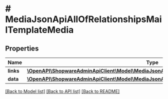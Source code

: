 # # MediaJsonApiAllOfRelationshipsMailTemplateMedia

## Properties

Name | Type | Description | Notes
------------ | ------------- | ------------- | -------------
**links** | [**\OpenAPI\ShopwareAdminApiClient\Model\MediaJsonApiAllOfRelationshipsMailTemplateMediaLinks**](MediaJsonApiAllOfRelationshipsMailTemplateMediaLinks.md) |  | [optional]
**data** | [**\OpenAPI\ShopwareAdminApiClient\Model\MediaJsonApiAllOfRelationshipsMailTemplateMediaData[]**](MediaJsonApiAllOfRelationshipsMailTemplateMediaData.md) |  | [optional]

[[Back to Model list]](../../README.md#models) [[Back to API list]](../../README.md#endpoints) [[Back to README]](../../README.md)
